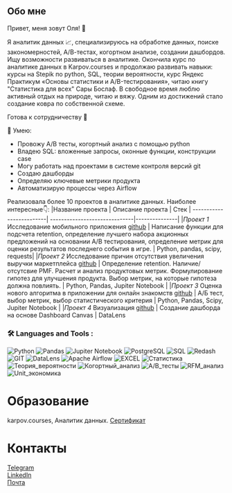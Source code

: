 ## Обо мне
Привет, меня зовут Оля! 👋

Я аналитик данных 📈, специализируюсь на обработке данных, поиске закономерностей, А/В-тестах, когортном анализе, создании дашбордов. Ищу возможности развиваться в аналитике. Окончила курс по аналитике данных в Karpov.courses и продолжаю развивать навыки: курсы на Stepik по python, SQL, теории вероятности, курс Яндекс Практикум «Основы статистики и A/B-тестирования», читаю книгу "Статистика для всех" Сары Бослаф.
В свободное время люблю активный отдых на природе, читаю и вяжу. Одним из достижений стало создание ковра по собственной схеме.




Готова к сотрудничеству 🤝

🤘 Умею:

- Провожу А/В тесты, когортный анализ с помощью python  
- Владею SQL: вложенные запросы, оконные функции, конструкции case  
- Могу работать над проектами в системе контроля версий git  
- Создаю дашборды  
- Определяю ключевые метрики продукта
- Автоматизирую процессы через Airflow    

Реализовала более 10 проектов в аналитике данных. Наиболее интересные👇:
|Название проекта        |	Описание проекта             |	Стек         |
-------------------------| ------------------------------|---------------|
|*Проект 1* Исследование мобильного приложения [github](https://github.com/olyasav/for_project_1)	| Написание функции для подсчета retention, определение лучшего набора акционных предложений на основании A/B тестирования, определение метрик для оценки результатов последнего события в игре. |	Python, pandas, scipy, requests|
|*Проект 2* Исследование причин отсутствия увеличения выручки маркетплейса [github](https://github.com/olyasav/for_project_2) | Определение retention. Наличие/отсутсвие PMF. Расчет и анализ продуктовых метрик. Формулирование гипотез для улучшения продукта. Выбор метрик, на которые гипотеза должна повлиять. | Python, Pandas, Jupiter Notebook |
|*Проект 3* Оценка нового алгоритма в приложении для онлайн знакомств [github](https://github.com/olyasav/for_project_3) | А/Б тест, выбор метрик, выбор статистического критерия  |  Python, Pandas, Scipy, Jupiter Notebook |
|*Проект 4* Визуализация [github](https://github.com/olyasav/for_project_4) | Создание дашборда на основе  Dashboard Canvas |  DataLens



### 🛠️ Languages and Tools :

![Python](https://img.shields.io/badge/Python-%23734F96.svg?style=for-the-badge&logo=Python&logoColor=white) ![Pandas](https://img.shields.io/badge/Pandas-%23ED8B00.svg?style=for-the-badge&logo=Pandas&logoColor=white) ![Jupiter Notebook](https://img.shields.io/badge/Jupiter_Notebook-%2300ADD8.svg?style=for-the-badge&logo=jupiternotebook&logoColor=white) ![PostgreSQL](https://img.shields.io/badge/-PostgreSQL-E10098?style=for-the-badge&logo=PostgreSQL&logoColor=white) ![SQL](https://img.shields.io/badge/SQL-%2300ADD8.svg?style=for-the-badge&logo=SQL&logoColor=white)   ![Redash](https://img.shields.io/badge/Redash-5e5086?style=for-the-badge&logo=Redash&logoColor=white) ![GIT](https://img.shields.io/badge/GIT-%23E34F26.svg?style=for-the-badge&logo=GIT&logoColor=white) ![DataLens](https://img.shields.io/badge/DataLens-%23ED8B00.svg?style=for-the-badge&logo=DataLens&logoColor=white)   ![Apache Airflow](https://img.shields.io/badge/Apache_Airflow-%23E34F26.svg?style=for-the-badge&logo=Airflow&logoColor=white) ![EXCEL](https://img.shields.io/badge/-EXCEL-E10098?style=for-the-badge&logo=EXCEL&logoColor=white) ![Статистика](https://img.shields.io/badge/Статистика-%23734F96.svg?style=for-the-badge&logo=Статистика&logoColor=white) ![Теория_вероятности](https://img.shields.io/badge/Теория_вероятности-%23ED8B00.svg?style=for-the-badge&logo=Теория_вероятности&logoColor=white) ![Когортный_анализ](https://img.shields.io/badge/Когортный_анализ-%2300ADD8.svg?style=for-the-badge&logo=когортныйанализ&logoColor=white) ![A/B_тесты](https://img.shields.io/badge/A/B_тесты-5e5086?style=for-the-badge&logo=A/B_тесты&logoColor=white) ![RFM_анализ](https://img.shields.io/badge/-RFM_анализ-E10098?style=for-the-badge&logo=RFM_анализ&logoColor=white) ![Unit_экономика](https://img.shields.io/badge/Unit_экономика-%23E34F26.svg?style=for-the-badge&logo=Unit_экономика&logoColor=white)



# Образование
karpov.courses, Аналитик данных. [Сертификат](https://lab.karpov.courses/certificate/e5e57ebf-b17c-4d88-b8c5-b2ef2c366f12/)

# Контакты
[Telegram](@olya_savicheva1)  
[LinkedIn](www.linkedin.com/in/olya-savicheva)  
[Почта](www.savicheva.va@google.com)


